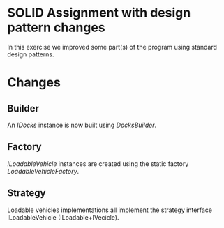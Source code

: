 # SOLID Assignment with design pattern changes

In this exercise we improved some part(s) of the program using standard design patterns. 

# Changes

## Builder

An *IDocks* instance is now built using *DocksBuilder*.

## Factory

*ILoadableVehicle* instances are created using the static factory *LoadableVehicleFactory*.

## Strategy

Loadable vehicles implementations all implement the strategy interface ILoadableVehicle (ILoadable+IVecicle).
